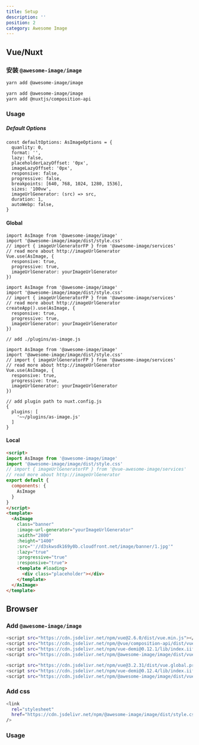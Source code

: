 ```yaml
---
title: Setup
description: ''
position: 2
category: Awesome Image
---
```


## Vue/Nuxt

### 安装 `@awesome-image/image`

<code-group>
  <code-block label="Vue" active>

  ```bash
  yarn add @awesome-image/image
  ```

  </code-block>
  <code-block label="Nuxt">

  ```bash
 yarn add @awesome-image/image
 yarn add @nuxtjs/composition-api
  ```

  </code-block>
  
</code-group>

### Usage

##### Default Options
```
const defaultOptions: AsImageOptions = {
  quanlity: 0,
  format: '',
  lazy: false,
  placeholderLazyOffset: '0px',
  imageLazyOffset: '0px',
  responsive: false,
  progressive: false,
  breakpoints: [640, 768, 1024, 1280, 1536],
  sizes: '100vw',
  imageUrlGenerator: (src) => src,
  duration: 1,
  autoWebp: false,
}
```
#### Global
<code-group>
  <code-block label="Vue2" active>

  ```js[main.js]
  import AsImage from '@awesome-image/image'
  import '@awesome-image/image/dist/style.css'
  // import { imageUrlGeneratorFP } from '@awesome-image/services'
  // read more about http://imageUrlGenerator
  Vue.use(AsImage, {
    responsive: true,
    progressive: true,
    imageUrlGenerator: yourImageUrlGenerator 
  })

  ```

  </code-block>
  <code-block label="Vue3">

  ```js[main.js]
  import AsImage from '@awesome-image/image'
  import '@awesome-image/image/dist/style.css'
  // import { imageUrlGeneratorFP } from '@awesome-image/services'
  // read more about http://imageUrlGenerator
  createApp().use(AsImage, {
    responsive: true,
    progressive: true,
    imageUrlGenerator: yourImageUrlGenerator 
  })

  ```

  </code-block>
  <code-block label="Nuxt">


  ```js[./plugins/as-image.js]
  // add ./plugins/as-image.js

  import AsImage from '@awesome-image/image'
  import '@awesome-image/image/dist/style.css'
  // import { imageUrlGeneratorFP } from '@awesome-image/services'
  // read more about http://imageUrlGenerator
  Vue.use(AsImage, {
    responsive: true,
    progressive: true,
    imageUrlGenerator: yourImageUrlGenerator 
  })

  ```

  ```js[nuxt.config.js]
  // add plugin path to nuxt.config.js
  {
    plugins: [
      '~~/plugins/as-image.js'
    ]
  }
  ```

  </code-block>
  
</code-group>


#### Local
```html
<script>  
import AsImage from '@awesome-image/image'
import '@awesome-image/image/dist/style.css'
// import { imageUrlGeneratorFP } from '@vue-awesome-image/services'
// read more about http://imageUrlGenerator
export default {
  components: {
    AsImage
  }
}
</script>
<template>
  <AsImage
    class="banner"
    :image-url-generator="yourImageUrlGenerator"
    :width="2800"
    :height="1400"
    :src="'//d3skwsdk169y0b.cloudfront.net/image/banner/1.jpg'"
    :lazy="true"
    :progressive="true"
    :responsive="true">
    <template #loading>
      <div class="placeholder"></div>
    </template>
  </AsImage>
</template>

```


## Browser

### Add `@awesome-image/image`

<code-group>
  <code-block label="Vue2" active>

  ```bash
  <script src="https://cdn.jsdelivr.net/npm/vue@2.6.0/dist/vue.min.js"></script>
  <script src="https://cdn.jsdelivr.net/npm/@vue/composition-api/dist/vue-composition-api.js"></script>
  <script src="https://cdn.jsdelivr.net/npm/vue-demi@0.12.1/lib/index.iife.js"></script>
  <script src="https://cdn.jsdelivr.net/npm/@awesome-image/image/dist/vue2/index.umd.js"></script>
  ```

  </code-block>
  <code-block label="Vue3">

  ```bash
  <script src="https://cdn.jsdelivr.net/npm/vue@3.2.31/dist/vue.global.prod.js"></script>
  <script src="https://cdn.jsdelivr.net/npm/vue-demi@0.12.4/lib/index.iife.js"></script>
  <script src="https://cdn.jsdelivr.net/npm/@awesome-image/image/dist/vue3/index.umd.js"></script>
  ```

  </code-block>
  
</code-group>


### Add css



```bash
<link
  rel="stylesheet"
  href="https://cdn.jsdelivr.net/npm/@awesome-image/image/dist/style.css"
/>
```


### Usage

<code-sandbox :src="'https://codesandbox.io/embed/image-basic-46wt0n?fontsize=14&hidenavigation=1&theme=dark'"></code-sandbox>